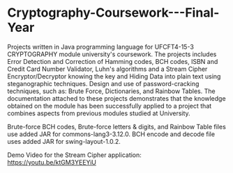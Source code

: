 # Cryptography-Coursework---Final-Year
Projects written in Java programming language for UFCFT4-15-3	CRYPTOGRAPHY module university's coursework. The projects includes Error Detection and Correction of Hamming codes, BCH codes, ISBN and Credit Card Number Validator, Luhn's algorithms and a Stream Cipher Encryptor/Decryptor knowing the key and Hiding Data into plain text using steganographic techniques. Design and use of password-cracking techniques, such as: Brute Force, Dictionaries, and Rainbow Tables. The documentation attached to these projects demonstrates that the knowledge obtained on the module has been successfully applied to a project that combines aspects from previous modules studied at University.

Brute-force BCH codes, Brute-force letters & digits, and Rainbow Table files use added JAR for commons-lang3-3.12.0. BCH encode and decode file uses added JAR for swing-layout-1.0.2.

Demo Video for the Stream Cipher application: https://youtu.be/ktGM3YEEYiU
